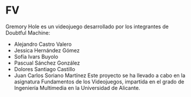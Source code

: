 # FV
Gremory Hole es un videojuego desarrollado por los integrantes de Doubtful Machine:
  - Alejandro Castro Valero
  - Jessica Hernández Gómez
  - Sofía Ivars Buyolo
  - Pascual Sánchez González
  - Dolores Santiago Castillo
  - Juan Carlos Soriano Martínez
Este proyecto se ha llevado a cabo en la asignatura Fundamentos de los Videojuegos, impartida en el grado de Ingeniería Multimedia en la Universidad de Alicante.
